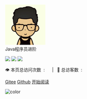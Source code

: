 <div class="cover-main">
<div id="head-img"><img width="130px" src="img/icon.png"></div>
<div id="page-title">Java程序员进阶</div>

![](https://img.shields.io/badge/version-v1.0.0-green.svg) ![](https://img.shields.io/badge/author-Mr.zhou-yellow.svg) ![](https://img.shields.io/badge/license-GPL-blue.svg)

<span id="busuanzi_container_site_pv" style="display: inline;">
    👁️&nbsp;本页总访问次数&nbsp;&nbsp;:&nbsp;&nbsp;<span id="busuanzi_value_site_pv"></span> 
</span>
<span id="busuanzi_container_site_uv" style="display: inline;"> 
   &nbsp;&nbsp; | &nbsp;&nbsp;🧑&nbsp;总访客数&nbsp;&nbsp;:&nbsp;&nbsp;<span id="busuanzi_value_site_uv"></span>
</span>

[Gitee](https://gitee.com/zhouliuming/zhouliuming.git)
[Github](https://github.com/zhouliuming/zhouliuming.github.io.git)
<a href="#/README">开始阅读</a></p></div>
<div class="mask">
    <div id="alapi"></div>
</div>


<!-- 背景图片 
![](img/bg.png)
-->

<!-- 背景色 -->
![color](#333333)
 